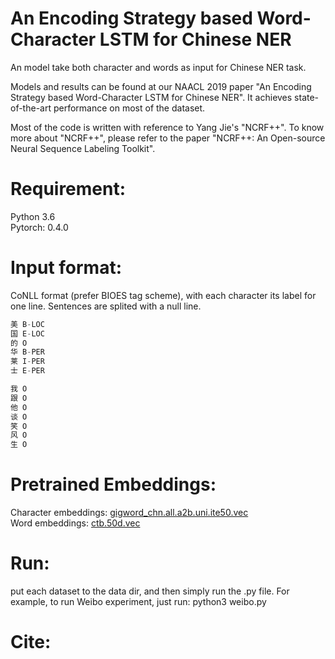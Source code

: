 An Encoding Strategy based Word-Character LSTM for Chinese NER
=============================================================
An model take both character and words as input for Chinese NER task.  
  
  
Models and results can be found at our NAACL 2019 paper "An Encoding Strategy based Word-Character LSTM for Chinese NER". It achieves state-of-the-art performance on most of the dataset.  


Most of the code is written with reference to Yang Jie's "NCRF++". To know more about "NCRF++", please refer to the paper "NCRF++: An Open-source Neural Sequence Labeling Toolkit".   


Requirement:
============================
Python 3.6  
Pytorch: 0.4.0  


Input format:
=============================
CoNLL format (prefer BIOES tag scheme), with each character its label for one line. Sentences are splited with a null line.  
```cpp
美 B-LOC  
国 E-LOC  
的 O  
华 B-PER  
莱 I-PER  
士 E-PER  

我 O  
跟 O  
他 O  
谈 O  
笑 O  
风 O  
生 O   
```    

Pretrained Embeddings:
===============
Character embeddings: [gigword_chn.all.a2b.uni.ite50.vec](https://pan.baidu.com/s/1pLO6T9D)  
Word embeddings: [ctb.50d.vec](https://pan.baidu.com/s/1pLO6T9D)  


Run:
============
put each dataset to the data dir, and then simply run the .py file. For example, to run Weibo experiment, just run: python3 weibo.py

Cite:
========

